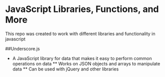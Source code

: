 # JavaScript Libraries, Functions, and More
This repo was created to work with different libraries and functionality in javascript

##Underscore.js
* A JavaScript library for data that makes it easy to perform common operations on data 
 ** Works on JSON objects and arrays to manipulate data
 ** Can be used with jQuery and other libraries
